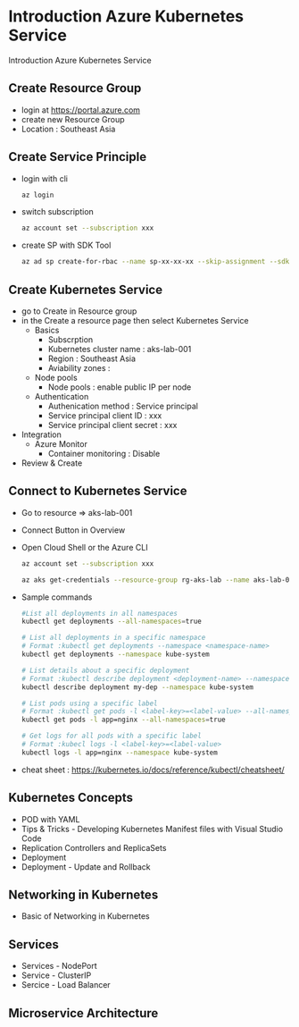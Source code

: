 # Introduction Azure Kubernetes Service
Introduction Azure Kubernetes Service


## Create Resource Group

- login at https://portal.azure.com
- create new Resource Group
- Location : Southeast Asia

## Create Service Principle

- login with cli

  ```bash
  az login
  ```

- switch subscription
  
  ```bash
  az account set --subscription xxx
  ```
  
- create SP with SDK Tool
  
  ```bash
  az ad sp create-for-rbac --name sp-xx-xx-xx --skip-assignment --sdk-auth
  ```

## Create Kubernetes Service

- go to Create in Resource group
- in the Create a resource page then select Kubernetes Service
  - Basics
    - Subscrption
    - Kubernetes cluster name : aks-lab-001
    - Region : Southeast Asia
    - Aviability zones :
  - Node pools
    - Node pools : enable public IP per node
  - Authentication
    - Authenication method : Service principal
    - Service principal client ID : xxx
    - Service principal client secret : xxx
- Integration
  - Azure Monitor
    - Container monitoring : Disable
- Review & Create


## Connect to Kubernetes Service

- Go to resource => aks-lab-001
- Connect Button in Overview
- Open Cloud Shell or the Azure CLI
  
  ```bash
  az account set --subscription xxx
  ```

  ```bash
  az aks get-credentials --resource-group rg-aks-lab --name aks-lab-001
  ```

- Sample commands
  
  ```bash
  #List all deployments in all namespaces
  kubectl get deployments --all-namespaces=true

  # List all deployments in a specific namespace
  # Format :kubectl get deployments --namespace <namespace-name>
  kubectl get deployments --namespace kube-system

  # List details about a specific deployment
  # Format :kubectl describe deployment <deployment-name> --namespace <namespace-name>
  kubectl describe deployment my-dep --namespace kube-system

  # List pods using a specific label
  # Format :kubectl get pods -l <label-key>=<label-value> --all-namespaces=true
  kubectl get pods -l app=nginx --all-namespaces=true

  # Get logs for all pods with a specific label
  # Format :kubecl logs -l <label-key>=<label-value>
  kubectl logs -l app=nginx --namespace kube-system
  ```
- cheat sheet : https://kubernetes.io/docs/reference/kubectl/cheatsheet/


## Kubernetes Concepts

- POD with YAML
- Tips & Tricks - Developing Kubernetes Manifest files with Visual Studio Code
- Replication Controllers and ReplicaSets
- Deployment
- Deployment - Update and Rollback
  
## Networking in Kubernetes

- Basic of Networking in Kubernetes

## Services

- Services - NodePort
- Service - ClusterIP
- Sercice - Load Balancer

## Microservice Architecture
